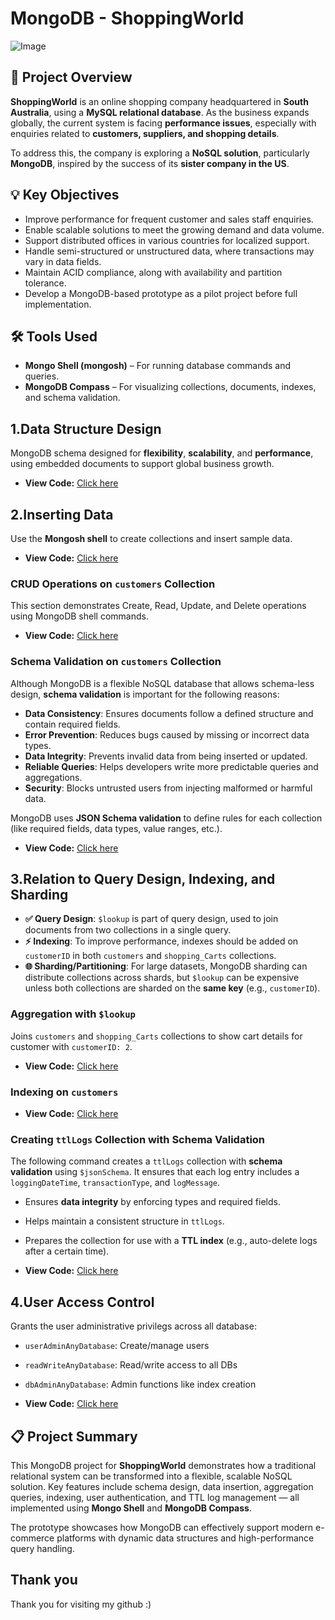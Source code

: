 # MongoDB - ShoppingWorld
![Image](https://github.com/user-attachments/assets/f9f680b3-1913-4024-a805-5a8f09141c37)

## 📝 Project Overview

**ShoppingWorld** is an online shopping company headquartered in **South Australia**, using a **MySQL relational database**. As the business expands globally, the current system is facing **performance issues**, especially with enquiries related to **customers, suppliers, and shopping details**.

To address this, the company is exploring a **NoSQL solution**, particularly **MongoDB**, inspired by the success of its **sister company in the US**.

## 💡 Key Objectives

- Improve performance for frequent customer and sales staff enquiries.
- Enable scalable solutions to meet the growing demand and data volume.
- Support distributed offices in various countries for localized support.
- Handle semi-structured or unstructured data, where transactions may vary in data fields.
- Maintain ACID compliance, along with availability and partition tolerance.
- Develop a MongoDB-based prototype as a pilot project before full implementation.

## 🛠️ Tools Used

- **Mongo Shell (mongosh)** – For running database commands and queries.
- **MongoDB Compass** – For visualizing collections, documents, indexes, and schema validation.


## 1.Data Structure Design

MongoDB schema designed for **flexibility**, **scalability**, and **performance**, using embedded documents to support global business growth.

- **View Code:** [Click here](https://github.com/ChungmanPARK12/MongoDB/tree/6dc101f2e7feebe00446ec271e23d13afd83de16/src/DesignData)

## 2.Inserting Data

Use the **Mongosh shell** to create collections and insert sample data.

- **View Code:** [Click here](https://github.com/ChungmanPARK12/MongoDB/tree/7d3eb8fc607d82efde9a3b1576c97d8a71c6bcb5/src/InsertData)

### CRUD Operations on `customers` Collection

This section demonstrates Create, Read, Update, and Delete operations using MongoDB shell commands.

- **View Code:** [Click here](https://github.com/ChungmanPARK12/MongoDB/tree/7d3eb8fc607d82efde9a3b1576c97d8a71c6bcb5/src/CRUD)

### Schema Validation on `customers` Collection

Although MongoDB is a flexible NoSQL database that allows schema-less design, **schema validation** is important for the following reasons:

- **Data Consistency**: Ensures documents follow a defined structure and contain required fields.
- **Error Prevention**: Reduces bugs caused by missing or incorrect data types.
- **Data Integrity**: Prevents invalid data from being inserted or updated.
- **Reliable Queries**: Helps developers write more predictable queries and aggregations.
- **Security**: Blocks untrusted users from injecting malformed or harmful data.

MongoDB uses **JSON Schema validation** to define rules for each collection (like required fields, data types, value ranges, etc.).

 - **View Code:** [Click here](https://github.com/ChungmanPARK12/MongoDB/tree/f686f750e5a9eabd286b12c3beea851690ab4c9c/src/Validation)

## 3.Relation to Query Design, Indexing, and Sharding

- **✅ Query Design**: `$lookup` is part of query design, used to join documents from two collections in a single query.
- **⚡ Indexing**: To improve performance, indexes should be added on `customerID` in both `customers` and `shopping_Carts` collections.
- **🌐 Sharding/Partitioning**: For large datasets, MongoDB sharding can distribute collections across shards, but `$lookup` can be expensive unless both collections are sharded on the **same key** (e.g., `customerID`).

### Aggregation with `$lookup`

Joins `customers` and `shopping_Carts` collections to show cart details for customer with `customerID: 2`.
  - **View Code:** [Click here](https://github.com/ChungmanPARK12/MongoDB/tree/e1f96a4ac7e926a50aa8e7746cb000a8b1d9e20c/src/Aggregation)

### Indexing on `customers`

  - **View Code:** [Click here](https://github.com/ChungmanPARK12/MongoDB/tree/e1f96a4ac7e926a50aa8e7746cb000a8b1d9e20c/src/Indexing)

### Creating `ttlLogs` Collection with Schema Validation

The following command creates a `ttlLogs` collection with **schema validation** using `$jsonSchema`. It ensures that each log entry includes a `loggingDateTime`, `transactionType`, and `logMessage`.
 - Ensures **data integrity** by enforcing types and required fields.
 - Helps maintain a consistent structure in `ttlLogs`.
 - Prepares the collection for use with a **TTL index** (e.g., auto-delete logs after a certain time).

  - **View Code:** [Click here](https://github.com/ChungmanPARK12/MongoDB/tree/b0d517ee442a678dd03653d441872363aa177f82/src/ttlLog)

## 4.User Access Control

 Grants the user administrative privilegs across all database:
  - `userAdminAnyDatabase`: Create/manage users
  - `readWriteAnyDatabase`: Read/write access to all DBs
  - `dbAdminAnyDatabase`: Admin functions like index creation

  - **View Code:** [Click here](https://github.com/ChungmanPARK12/MongoDB/tree/6d92d0014b92eacb5381169a0fc7bd43fcda9521/src/CreateUser)

## 📋 Project Summary

This MongoDB project for **ShoppingWorld** demonstrates how a traditional relational system can be transformed into a flexible, scalable NoSQL solution. Key features include schema design, data insertion, aggregation queries, indexing, user authentication, and TTL log management — all implemented using **Mongo Shell** and **MongoDB Compass**.

The prototype showcases how MongoDB can effectively support modern e-commerce platforms with dynamic data structures and high-performance query handling.

## Thank you
Thank you for visiting my github :)







 







 
